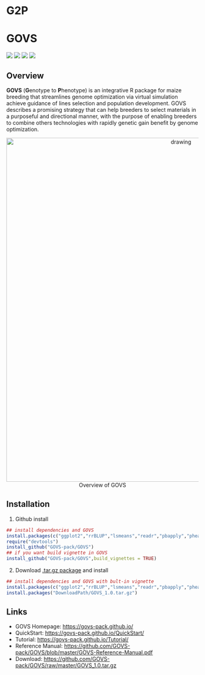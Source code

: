 # G2P
# GOVS
<a href="https://www.r-project.org/" target="_blank"><img src="https://img.shields.io/badge/language-R-orange?style=plastic"></a>
<a href="https://cran.r-project.org/bin/windows/base/old/" target="_blank"><img src="https://img.shields.io/badge/R%20version-%3E%3D%203.6.0-orange?style=plastic"></a>
<a href="https://govs-pack.github.io/" target="_blank"><img src="https://img.shields.io/badge/webpage-ready-green?style=plastic"></a>
![](https://img.shields.io/badge/platform-Win%20%7C%20Linux%20%7C%20MacOS-lightgrey?style=plastic)<br/>

## Overview
__GOVS__ (**G**enotype to **P**henotype) is an integrative R package for maize breeding that streamlines genome optimization via virtual simulation achieve guidance of lines selection and population development. GOVS describes a promising strategy that can help breeders to select materials in a purposeful and directional manner, with the purpose of enabling breeders to combine others technologies with rapidly genetic gain benefit by genome optimization.
<div align="center">
<img src="https://govs-pack.github.io/img/overall.png" alt="drawing" width="900"/>
</div>
<div align="center">
  Overview of GOVS
</div>

## Installation
1.  Github install
```R
## install dependencies and GOVS
install.packages(c("ggplot2","rrBLUP","lsmeans","readr","pbapply","pheatmap","emmeans"))
require("devtools")
install_github("GOVS-pack/GOVS") 
## if you want build vignette in GOVS 
install_github("GOVS-pack/GOVS",build_vignettes = TRUE)
```
2.  Download [.tar.gz package](https://github.com/GOVS-pack/GOVS/raw/master/GOVS_1.0.tar.gz) and install <br/>
```R
## install dependencies and GOVS with bult-in vignette
install.packages(c("ggplot2","rrBLUP","lsmeans","readr","pbapply","pheatmap","emmeans"))
install.packages("DownloadPath/GOVS_1.0.tar.gz")
```
## Links
* GOVS Homepage: https://govs-pack.github.io/
* QuickStart: https://govs-pack.github.io/QuickStart/
* Tutorial: https://govs-pack.github.io/Tutorial/
* Reference Manual: https://github.com/GOVS-pack/GOVS/blob/master/GOVS-Reference-Manual.pdf
* Download: https://github.com/GOVS-pack/GOVS/raw/master/GOVS_1.0.tar.gz
